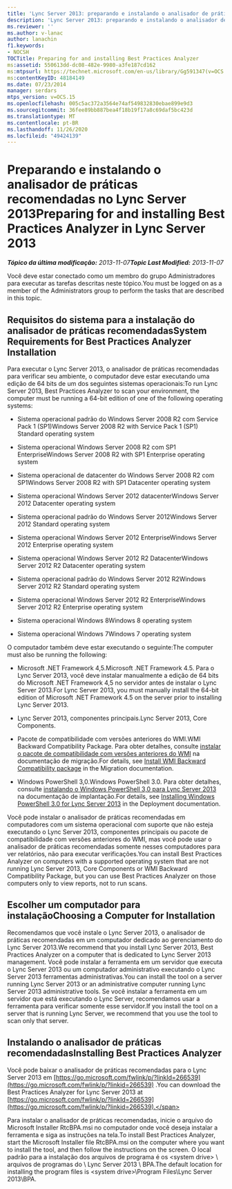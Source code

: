 ```yaml
---
title: 'Lync Server 2013: preparando e instalando o analisador de práticas recomendadas'
description: 'Lync Server 2013: preparando e instalando o analisador de práticas recomendadas.'
ms.reviewer: ''
ms.author: v-lanac
author: lanachin
f1.keywords:
- NOCSH
TOCTitle: Preparing for and installing Best Practices Analyzer
ms:assetid: 550613dd-dc08-482e-9980-a3fe187cd162
ms:mtpsurl: https://technet.microsoft.com/en-us/library/Gg591347(v=OCS.15)
ms:contentKeyID: 48184149
ms.date: 07/23/2014
manager: serdars
mtps_version: v=OCS.15
ms.openlocfilehash: 005c5ac372a3564e74af549832830ebae899e9d3
ms.sourcegitcommit: 36fee89bb887bea4f18b19f17a8c69daf5bc423d
ms.translationtype: MT
ms.contentlocale: pt-BR
ms.lasthandoff: 11/26/2020
ms.locfileid: "49424139"
---
```

# <a name="preparing-for-and-installing-best-practices-analyzer-in-lync-server-2013"></a><span data-ttu-id="91ea8-103">Preparando e instalando o analisador de práticas recomendadas no Lync Server 2013</span><span class="sxs-lookup"><span data-stu-id="91ea8-103">Preparing for and installing Best Practices Analyzer in Lync Server 2013</span></span>

<div data-xmlns="http://www.w3.org/1999/xhtml">

<div class="topic" data-xmlns="http://www.w3.org/1999/xhtml" data-msxsl="urn:schemas-microsoft-com:xslt" data-cs="https://msdn.microsoft.com/">

<div data-asp="https://msdn2.microsoft.com/asp">



</div>

<div id="mainSection">

<div id="mainBody"><span data-ttu-id="91ea8-104">

<span> </span></span><span class="sxs-lookup"><span data-stu-id="91ea8-104">

<span> </span></span></span>

<span data-ttu-id="91ea8-105">_**Tópico da última modificação:** 2013-11-07_</span><span class="sxs-lookup"><span data-stu-id="91ea8-105">_**Topic Last Modified:** 2013-11-07_</span></span>

<span data-ttu-id="91ea8-106">Você deve estar conectado como um membro do grupo Administradores para executar as tarefas descritas neste tópico.</span><span class="sxs-lookup"><span data-stu-id="91ea8-106">You must be logged on as a member of the Administrators group to perform the tasks that are described in this topic.</span></span>

<div>

## <a name="system-requirements-for-best-practices-analyzer-installation"></a><span data-ttu-id="91ea8-107">Requisitos do sistema para a instalação do analisador de práticas recomendadas</span><span class="sxs-lookup"><span data-stu-id="91ea8-107">System Requirements for Best Practices Analyzer Installation</span></span>

<span data-ttu-id="91ea8-108">Para executar o Lync Server 2013, o analisador de práticas recomendadas para verificar seu ambiente, o computador deve estar executando uma edição de 64 bits de um dos seguintes sistemas operacionais:</span><span class="sxs-lookup"><span data-stu-id="91ea8-108">To run Lync Server 2013, Best Practices Analyzer to scan your environment, the computer must be running a 64-bit edition of one of the following operating systems:</span></span>

  - <span data-ttu-id="91ea8-109">Sistema operacional padrão do Windows Server 2008 R2 com Service Pack 1 (SP1)</span><span class="sxs-lookup"><span data-stu-id="91ea8-109">Windows Server 2008 R2 with Service Pack 1 (SP1) Standard operating system</span></span>

  - <span data-ttu-id="91ea8-110">Sistema operacional Windows Server 2008 R2 com SP1 Enterprise</span><span class="sxs-lookup"><span data-stu-id="91ea8-110">Windows Server 2008 R2 with SP1 Enterprise operating system</span></span>

  - <span data-ttu-id="91ea8-111">Sistema operacional de datacenter do Windows Server 2008 R2 com SP1</span><span class="sxs-lookup"><span data-stu-id="91ea8-111">Windows Server 2008 R2 with SP1 Datacenter operating system</span></span>

  - <span data-ttu-id="91ea8-112">Sistema operacional Windows Server 2012 datacenter</span><span class="sxs-lookup"><span data-stu-id="91ea8-112">Windows Server 2012 Datacenter operating system</span></span>

  - <span data-ttu-id="91ea8-113">Sistema operacional padrão do Windows Server 2012</span><span class="sxs-lookup"><span data-stu-id="91ea8-113">Windows Server 2012 Standard operating system</span></span>

  - <span data-ttu-id="91ea8-114">Sistema operacional Windows Server 2012 Enterprise</span><span class="sxs-lookup"><span data-stu-id="91ea8-114">Windows Server 2012 Enterprise operating system</span></span>

  - <span data-ttu-id="91ea8-115">Sistema operacional Windows Server 2012 R2 Datacenter</span><span class="sxs-lookup"><span data-stu-id="91ea8-115">Windows Server 2012 R2 Datacenter operating system</span></span>

  - <span data-ttu-id="91ea8-116">Sistema operacional padrão do Windows Server 2012 R2</span><span class="sxs-lookup"><span data-stu-id="91ea8-116">Windows Server 2012 R2 Standard operating system</span></span>

  - <span data-ttu-id="91ea8-117">Sistema operacional Windows Server 2012 R2 Enterprise</span><span class="sxs-lookup"><span data-stu-id="91ea8-117">Windows Server 2012 R2 Enterprise operating system</span></span>

  - <span data-ttu-id="91ea8-118">Sistema operacional Windows 8</span><span class="sxs-lookup"><span data-stu-id="91ea8-118">Windows 8 operating system</span></span>

  - <span data-ttu-id="91ea8-119">Sistema operacional Windows 7</span><span class="sxs-lookup"><span data-stu-id="91ea8-119">Windows 7 operating system</span></span>

<span data-ttu-id="91ea8-120">O computador também deve estar executando o seguinte:</span><span class="sxs-lookup"><span data-stu-id="91ea8-120">The computer must also be running the following:</span></span>

  - <span data-ttu-id="91ea8-121">Microsoft .NET Framework 4,5.</span><span class="sxs-lookup"><span data-stu-id="91ea8-121">Microsoft .NET Framework 4.5.</span></span> <span data-ttu-id="91ea8-122">Para o Lync Server 2013, você deve instalar manualmente a edição de 64 bits do Microsoft .NET Framework 4,5 no servidor antes de instalar o Lync Server 2013.</span><span class="sxs-lookup"><span data-stu-id="91ea8-122">For Lync Server 2013, you must manually install the 64-bit edition of Microsoft .NET Framework 4.5 on the server prior to installing Lync Server 2013.</span></span>

  - <span data-ttu-id="91ea8-123">Lync Server 2013, componentes principais.</span><span class="sxs-lookup"><span data-stu-id="91ea8-123">Lync Server 2013, Core Components.</span></span>

  - <span data-ttu-id="91ea8-124">Pacote de compatibilidade com versões anteriores do WMI.</span><span class="sxs-lookup"><span data-stu-id="91ea8-124">WMI Backward Compatibility Package.</span></span> <span data-ttu-id="91ea8-125">Para obter detalhes, consulte [instalar o pacote de compatibilidade com versões anteriores do WMI](install-wmi-backward-compatibility-package.md) na documentação de migração.</span><span class="sxs-lookup"><span data-stu-id="91ea8-125">For details, see [Install WMI Backward Compatibility package](install-wmi-backward-compatibility-package.md) in the Migration documentation.</span></span>

  - <span data-ttu-id="91ea8-126">Windows PowerShell 3,0.</span><span class="sxs-lookup"><span data-stu-id="91ea8-126">Windows PowerShell 3.0.</span></span> <span data-ttu-id="91ea8-127">Para obter detalhes, consulte [instalando o Windows PowerShell 3,0 para Lync Server 2013](lync-server-2013-installing-windows-powershell-3-0.md) na documentação de implantação.</span><span class="sxs-lookup"><span data-stu-id="91ea8-127">For details, see [Installing Windows PowerShell 3.0 for Lync Server 2013](lync-server-2013-installing-windows-powershell-3-0.md) in the Deployment documentation.</span></span>

<span data-ttu-id="91ea8-128">Você pode instalar o analisador de práticas recomendadas em computadores com um sistema operacional com suporte que não esteja executando o Lync Server 2013, componentes principais ou pacote de compatibilidade com versões anteriores do WMI, mas você pode usar o analisador de práticas recomendadas somente nesses computadores para ver relatórios, não para executar verificações.</span><span class="sxs-lookup"><span data-stu-id="91ea8-128">You can install Best Practices Analyzer on computers with a supported operating system that are not running Lync Server 2013, Core Components or WMI Backward Compatibility Package, but you can use Best Practices Analyzer on those computers only to view reports, not to run scans.</span></span>

</div>

<div>

## <a name="choosing-a-computer-for-installation"></a><span data-ttu-id="91ea8-129">Escolher um computador para instalação</span><span class="sxs-lookup"><span data-stu-id="91ea8-129">Choosing a Computer for Installation</span></span>

<span data-ttu-id="91ea8-130">Recomendamos que você instale o Lync Server 2013, o analisador de práticas recomendadas em um computador dedicado ao gerenciamento do Lync Server 2013.</span><span class="sxs-lookup"><span data-stu-id="91ea8-130">We recommend that you install Lync Server 2013, Best Practices Analyzer on a computer that is dedicated to Lync Server 2013 management.</span></span> <span data-ttu-id="91ea8-131">Você pode instalar a ferramenta em um servidor que executa o Lync Server 2013 ou um computador administrativo executando o Lync Server 2013 ferramentas administrativas.</span><span class="sxs-lookup"><span data-stu-id="91ea8-131">You can install the tool on a server running Lync Server 2013 or an administrative computer running Lync Server 2013 administrative tools.</span></span> <span data-ttu-id="91ea8-132">Se você instalar a ferramenta em um servidor que está executando o Lync Server, recomendamos usar a ferramenta para verificar somente esse servidor.</span><span class="sxs-lookup"><span data-stu-id="91ea8-132">If you install the tool on a server that is running Lync Server, we recommend that you use the tool to scan only that server.</span></span>

</div>

<div>

## <a name="installing-best-practices-analyzer"></a><span data-ttu-id="91ea8-133">Instalando o analisador de práticas recomendadas</span><span class="sxs-lookup"><span data-stu-id="91ea8-133">Installing Best Practices Analyzer</span></span>

<span data-ttu-id="91ea8-134">Você pode baixar o analisador de práticas recomendadas para o Lync Server 2013 em [https://go.microsoft.com/fwlink/p/?linkId=266539](https://go.microsoft.com/fwlink/p/?linkid=266539) .</span><span class="sxs-lookup"><span data-stu-id="91ea8-134">You can download the Best Practices Analyzer for Lync Server 2013 at [https://go.microsoft.com/fwlink/p/?linkId=266539](https://go.microsoft.com/fwlink/p/?linkid=266539).</span></span>

<span data-ttu-id="91ea8-135">Para instalar o analisador de práticas recomendadas, inicie o arquivo do Microsoft Installer RtcBPA.msi no computador onde você deseja instalar a ferramenta e siga as instruções na tela.</span><span class="sxs-lookup"><span data-stu-id="91ea8-135">To install Best Practices Analyzer, start the Microsoft Installer file RtcBPA.msi on the computer where you want to install the tool, and then follow the instructions on the screen.</span></span> <span data-ttu-id="91ea8-136">O local padrão para a instalação dos arquivos de programa é os \<system drive\> \\ arquivos de programas do \\ Lync Server 2013 \\ BPA.</span><span class="sxs-lookup"><span data-stu-id="91ea8-136">The default location for installing the program files is \<system drive\>\\Program Files\\Lync Server 2013\\BPA.</span></span>

<span data-ttu-id="91ea8-137"></div>

</div>

<span> </span>

</div>

</div>

</span><span class="sxs-lookup"><span data-stu-id="91ea8-137"></div>

</div>

<span> </span>

</div>

</div>

</span></span></div>

